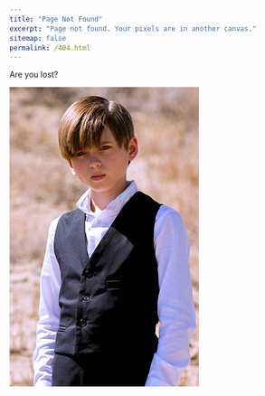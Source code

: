 ```yaml
---
title: "Page Not Found"
excerpt: "Page not found. Your pixels are in another canvas."
sitemap: false
permalink: /404.html
---
```


Are you lost?

![AYL](./images/ayl.jpg)

<script type="text/javascript">
  var GOOG_FIXURL_LANG = 'en';
  var GOOG_FIXURL_SITE = '{{ site.url }}'
</script>
<script type="text/javascript"
  src="//linkhelp.clients.google.com/tbproxy/lh/wm/fixurl.js">
</script>
